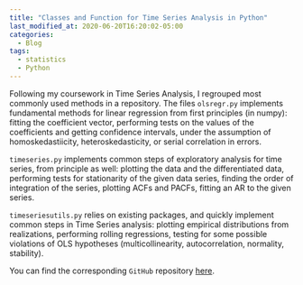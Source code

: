 ```yaml
---
title: "Classes and Function for Time Series Analysis in Python"
last_modified_at: 2020-06-20T16:20:02-05:00
categories:
  - Blog
tags:
  - statistics
  - Python
---
```


Following my coursework in Time Series Analysis, I regrouped most commonly used methods in a repository.
The files `olsregr.py` implements fundamental methods for linear regression from first principles (in numpy):
fitting the coefficient vector, performing tests on the values of the coefficients and getting confidence intervals, under the assumption of homoskedastiicity, heteroskedasticity, or serial correlation in errors.

`timeseries.py` implements common steps of exploratory analysis for time series, from principle as well: plotting the data and the differentiated data, performing tests for stationarity of the given data series, finding the order of integration of the series, plotting ACFs and PACFs, fitting an AR to the given series.

`timeseriesutils.py` relies on existing packages, and quickly implement common steps in Time Series analysis: plotting empirical distributions from realizations, performing rolling regressions, testing for some possible violations of OLS hypotheses (multicollinearity, autocorrelation, normality, stability).



You can find the corresponding `GitHub` repository [here][ts_analysis].

[ts_analysis]: https://github.com/GabCaz/timeSeries
